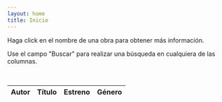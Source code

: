 ```yaml
---
layout: home
title: Inicio
---
```


Haga click en el nombre de una obra para obtener más información. 

Use el campo "Buscar" para realizar una búsqueda en cualquiera de las columnas. 

<br>

<table id="tabla-obras" class="display" style="width:100%;">
    <thead>
      <tr>
        <th>Autor</th>
        <th>Título</th>
        <th>Estreno</th>
        <th>Género</th>
      </tr>
    </thead>
    <tbody>
    </tbody>
</table>

  <script>
    Papa.parse("https://docs.google.com/spreadsheets/d/e/2PACX-1vQDRi6oL3EbBS14Z6gOyJc12guLm3_CPOaQ6jDo2CXN9bUCKEJ2dbhmPcvg06Z-pSrZwj4QgfStcjKk/pub?gid=0&single=true&output=csv", {
      download: true,
      header: true,
      complete: function(results) {
        const data = results.data;
        const tbody = $('#tabla-obras tbody');

        data.forEach(row => {
          if (row.Título) { // evitar filas vacías
            const fila = `
              <tr>
                <td>${row.Autor}</td>
                <td><a href="obras/${row.ID}.html">${row.Título}</a></td>
                <td>${row.Estreno}</td>
                <td>${row.Género}</td>
              </tr>`;
            tbody.append(fila);
          }
        });

        $('#tabla-obras').DataTable({
          language: {
            url: '//cdn.datatables.net/plug-ins/1.13.4/i18n/es-ES.json'
          }
        });
      }
    });
  </script>